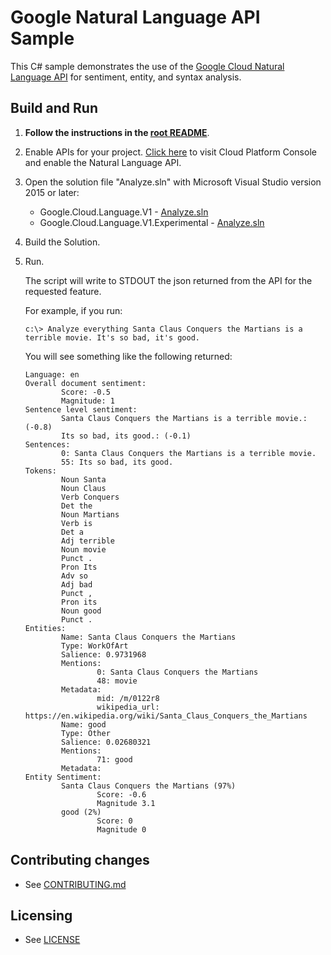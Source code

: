 # Google Natural Language API Sample

This C# sample demonstrates the use of the [Google Cloud Natural Language API][NL-Docs]
for sentiment, entity, and syntax analysis.

[NL-Docs]: https://cloud.google.com/natural-language/docs/

## Build and Run

1.  **Follow the instructions in the [root README](../../README.md)**.

4.  Enable APIs for your project.
    [Click here](https://console.cloud.google.com/flows/enableapi?apiid=language.googleapis.com&showconfirmation=true)
    to visit Cloud Platform Console and enable the Natural Language API.

6.  Open the solution file "Analyze.sln" with Microsoft Visual Studio version 2015 or later:
    * Google.Cloud.Language.V1 - [Analyze.sln](v1/Analyze/Analyze.sln)
    * Google.Cloud.Language.V1.Experimental - [Analyze.sln](v1Beta2/Analyze/Analyze.sln)

7.  Build the Solution.

8.  Run.

    The script will write to STDOUT the json returned from the API for the requested feature.

    For example, if you run:

    ```
    c:\> Analyze everything Santa Claus Conquers the Martians is a terrible movie. It's so bad, it's good.
    ```

    You will see something like the following returned:

    ```
    Language: en
    Overall document sentiment:
            Score: -0.5
            Magnitude: 1
    Sentence level sentiment:
            Santa Claus Conquers the Martians is a terrible movie.: (-0.8)
            Its so bad, its good.: (-0.1)
    Sentences:
            0: Santa Claus Conquers the Martians is a terrible movie.
            55: Its so bad, its good.
    Tokens:
            Noun Santa
            Noun Claus
            Verb Conquers
            Det the
            Noun Martians
            Verb is
            Det a
            Adj terrible
            Noun movie
            Punct .
            Pron Its
            Adv so
            Adj bad
            Punct ,
            Pron its
            Noun good
            Punct .
    Entities:
            Name: Santa Claus Conquers the Martians
            Type: WorkOfArt
            Salience: 0.9731968
            Mentions:
                    0: Santa Claus Conquers the Martians
                    48: movie
            Metadata:
                    mid: /m/0122r8
                    wikipedia_url: https://en.wikipedia.org/wiki/Santa_Claus_Conquers_the_Martians
            Name: good
            Type: Other
            Salience: 0.02680321
            Mentions:
                    71: good
            Metadata:
    Entity Sentiment:
            Santa Claus Conquers the Martians (97%)
                    Score: -0.6
                    Magnitude 3.1
            good (2%)
                    Score: 0
                    Magnitude 0
    ```


## Contributing changes

* See [CONTRIBUTING.md](../../CONTRIBUTING.md)

## Licensing

* See [LICENSE](../../LICENSE)

